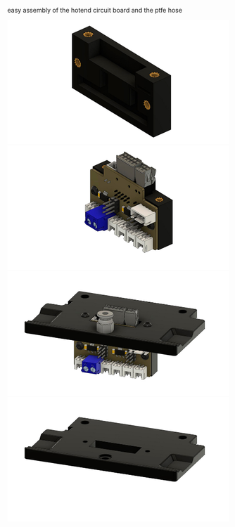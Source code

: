 easy assembly of the hotend circuit board and the ptfe hose

![Image 1](Images/1.jpg)
![Image 2](Images/2.jpg)
![Image 3](Images/3.jpg)
![Image 4](Images/4.jpg)